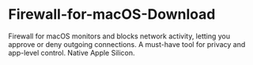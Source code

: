 # Firewall-for-macOS-Download
Firewall for macOS monitors and blocks network activity, letting you approve or deny outgoing connections. A must-have tool for privacy and app-level control. Native Apple Silicon.
